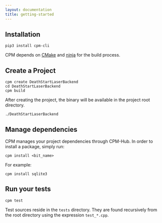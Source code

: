 ```yaml
---
layout: documentation
title: getting-started
---
```

## Installation

<pre><code class="language-bash">pip3 install cpm-cli
</code></pre>

CPM depends on [CMake](https://cmake.org/) and [ninja](https://ninja-build.org/) for the build process.

## Create a Project

<pre><code class="language-bash">cpm create DeathStartLaserBackend
cd DeathStartLaserBackend
cpm build
</code></pre>

After creating the project, the binary will be available in the project root directory. 

<pre><code class="language-bash">./DeathStartLaserBackend
</code></pre>

## Manage dependencies

CPM manages your project dependencies through CPM-Hub. In order to install a package, simply run:

<pre><code class="language-bash">cpm install &lt;bit_name&gt;
</code></pre>

For example:

<pre><code class="language-bash">cpm install sqlite3
</code></pre>

## Run your tests

<pre><code class="language-bash">cpm test
</code></pre>

Test sources reside in the `tests` directory. They are found recursively from the root directory
 using the expression `test_*.cpp`.
